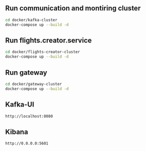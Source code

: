 ## Run communication and montiring cluster
```sh
cd docker/kafka-cluster
docker-compose up --build -d
```

## Run flights.creator.service 
 ```sh
cd docker/flights-creator-cluster
docker-compose up --build -d
```

## Run gateway
 ```sh
cd docker/gateway-cluster
docker-compose up --build -d
```

## Kafka-UI 
 ```sh
http://localhost:8080
```

## Kibana
 ```sh
http://0.0.0.0:5601
```
